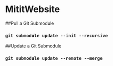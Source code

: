 # MititWebsite

##Pull a Git Submodule

### `git submodule update --init --recursive`

##Update a Git Submodule

### `git submodule update --remote --merge`
